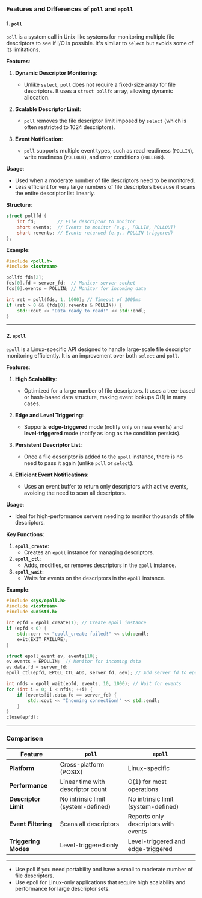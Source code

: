 ### **Features and Differences of `poll` and `epoll`**

#### **1. `poll`**
`poll` is a system call in Unix-like systems for monitoring multiple file descriptors to see if I/O is possible. It's similar to `select` but avoids some of its limitations.

**Features**:
1. **Dynamic Descriptor Monitoring**:
   - Unlike `select`, `poll` does not require a fixed-size array for file descriptors. It uses a `struct pollfd` array, allowing dynamic allocation.
   
2. **Scalable Descriptor Limit**:
   - `poll` removes the file descriptor limit imposed by `select` (which is often restricted to 1024 descriptors).
   
3. **Event Notification**:
   - `poll` supports multiple event types, such as read readiness (`POLLIN`), write readiness (`POLLOUT`), and error conditions (`POLLERR`).

**Usage**:
- Used when a moderate number of file descriptors need to be monitored.
- Less efficient for very large numbers of file descriptors because it scans the entire descriptor list linearly.

**Structure**:
```c
struct pollfd {
    int fd;        // File descriptor to monitor
    short events;  // Events to monitor (e.g., POLLIN, POLLOUT)
    short revents; // Events returned (e.g., POLLIN triggered)
};
```

**Example**:
```cpp
#include <poll.h>
#include <iostream>

pollfd fds[2];
fds[0].fd = server_fd;  // Monitor server socket
fds[0].events = POLLIN; // Monitor for incoming data

int ret = poll(fds, 1, 1000); // Timeout of 1000ms
if (ret > 0 && (fds[0].revents & POLLIN)) {
    std::cout << "Data ready to read!" << std::endl;
}
```

---

#### **2. `epoll`**
`epoll` is a Linux-specific API designed to handle large-scale file descriptor monitoring efficiently. It is an improvement over both `select` and `poll`.

**Features**:
1. **High Scalability**:
   - Optimized for a large number of file descriptors. It uses a tree-based or hash-based data structure, making event lookups O(1) in many cases.
   
2. **Edge and Level Triggering**:
   - Supports **edge-triggered** mode (notify only on new events) and **level-triggered** mode (notify as long as the condition persists).

3. **Persistent Descriptor List**:
   - Once a file descriptor is added to the `epoll` instance, there is no need to pass it again (unlike `poll` or `select`).

4. **Efficient Event Notifications**:
   - Uses an event buffer to return only descriptors with active events, avoiding the need to scan all descriptors.

**Usage**:
- Ideal for high-performance servers needing to monitor thousands of file descriptors.

**Key Functions**:
1. **`epoll_create`**:
   - Creates an `epoll` instance for managing descriptors.
2. **`epoll_ctl`**:
   - Adds, modifies, or removes descriptors in the `epoll` instance.
3. **`epoll_wait`**:
   - Waits for events on the descriptors in the `epoll` instance.

**Example**:
```cpp
#include <sys/epoll.h>
#include <iostream>
#include <unistd.h>

int epfd = epoll_create(1); // Create epoll instance
if (epfd < 0) {
    std::cerr << "epoll_create failed!" << std::endl;
    exit(EXIT_FAILURE);
}

struct epoll_event ev, events[10];
ev.events = EPOLLIN;  // Monitor for incoming data
ev.data.fd = server_fd;
epoll_ctl(epfd, EPOLL_CTL_ADD, server_fd, &ev); // Add server_fd to epoll

int nfds = epoll_wait(epfd, events, 10, 1000); // Wait for events
for (int i = 0; i < nfds; ++i) {
    if (events[i].data.fd == server_fd) {
        std::cout << "Incoming connection!" << std::endl;
    }
}
close(epfd);
```

---

### **Comparison**

| Feature               | `poll`                             | `epoll`                              |
|-----------------------|------------------------------------|--------------------------------------|
| **Platform**          | Cross-platform (POSIX)             | Linux-specific                       |
| **Performance**       | Linear time with descriptor count  | O(1) for most operations             |
| **Descriptor Limit**  | No intrinsic limit (system-defined)| No intrinsic limit (system-defined)  |
| **Event Filtering**   | Scans all descriptors              | Reports only descriptors with events |
| **Triggering Modes**  | Level-triggered only               | Level-triggered and edge-triggered   |

---
   - Use poll if you need portability and have a small to moderate number of file descriptors.
   - Use epoll for Linux-only applications that require high scalability and performance for large descriptor sets.
